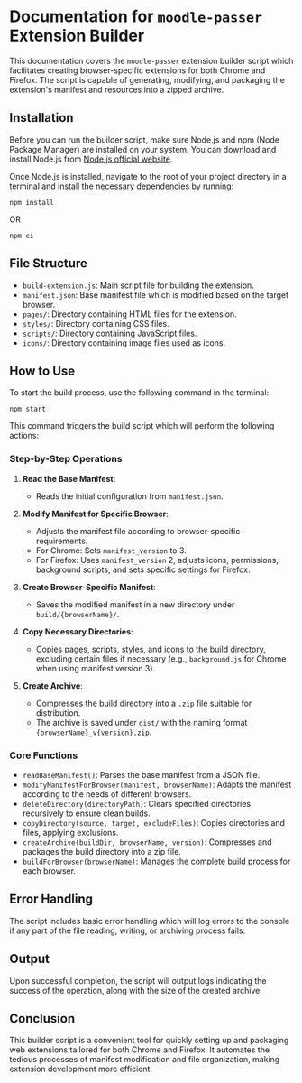 # Documentation for `moodle-passer` Extension Builder

This documentation covers the `moodle-passer` extension builder script which facilitates creating browser-specific extensions for both Chrome and Firefox. The script is capable of generating, modifying, and packaging the extension's manifest and resources into a zipped archive.

## Installation

Before you can run the builder script, make sure Node.js and npm (Node Package Manager) are installed on your system. You can download and install Node.js from [Node.js official website](https://nodejs.org/).

Once Node.js is installed, navigate to the root of your project directory in a terminal and install the necessary dependencies by running:

```shell
npm install
```

OR

```shell
npm ci
```

## File Structure

- `build-extension.js`: Main script file for building the extension.
- `manifest.json`: Base manifest file which is modified based on the target browser.
- `pages/`: Directory containing HTML files for the extension.
- `styles/`: Directory containing CSS files.
- `scripts/`: Directory containing JavaScript files.
- `icons/`: Directory containing image files used as icons.

## How to Use

To start the build process, use the following command in the terminal:

```shell
npm start
```

This command triggers the build script which will perform the following actions:

### Step-by-Step Operations

1. **Read the Base Manifest**:
   - Reads the initial configuration from `manifest.json`.

2. **Modify Manifest for Specific Browser**:
   - Adjusts the manifest file according to browser-specific requirements.
   - For Chrome: Sets `manifest_version` to 3.
   - For Firefox: Uses `manifest_version` 2, adjusts icons, permissions, background scripts, and sets specific settings for Firefox.

3. **Create Browser-Specific Manifest**:
   - Saves the modified manifest in a new directory under `build/{browserName}/`.

4. **Copy Necessary Directories**:
   - Copies pages, scripts, styles, and icons to the build directory, excluding certain files if necessary (e.g., `background.js` for Chrome when using manifest version 3).

5. **Create Archive**:
   - Compresses the build directory into a `.zip` file suitable for distribution.
   - The archive is saved under `dist/` with the naming format `{browserName}_v{version}.zip`.

### Core Functions

- `readBaseManifest()`: Parses the base manifest from a JSON file.
- `modifyManifestForBrowser(manifest, browserName)`: Adapts the manifest according to the needs of different browsers.
- `deleteDirectory(directoryPath)`: Clears specified directories recursively to ensure clean builds.
- `copyDirectory(source, target, excludeFiles)`: Copies directories and files, applying exclusions.
- `createArchive(buildDir, browserName, version)`: Compresses and packages the build directory into a zip file.
- `buildForBrowser(browserName)`: Manages the complete build process for each browser.

## Error Handling

The script includes basic error handling which will log errors to the console if any part of the file reading, writing, or archiving process fails.

## Output

Upon successful completion, the script will output logs indicating the success of the operation, along with the size of the created archive.

## Conclusion

This builder script is a convenient tool for quickly setting up and packaging web extensions tailored for both Chrome and Firefox. It automates the tedious processes of manifest modification and file organization, making extension development more efficient.
